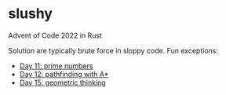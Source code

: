 # slushy

Advent of Code 2022 in Rust

Solution are typically brute force in sloppy code. Fun exceptions:
- [Day 11: prime numbers](https://github.com/jneufeld/slushy/tree/main/src/day11)
- [Day 12: pathfinding with A*](https://github.com/jneufeld/slushy/tree/main/src/day12)
- [Day 15: geometric thinking](https://github.com/jneufeld/slushy/tree/main/src/day15)
